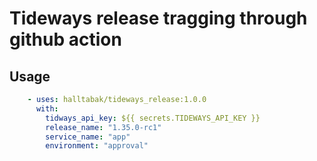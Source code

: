 # Tideways release tragging through github action

## Usage

```yaml
    - uses: halltabak/tideways_release:1.0.0
      with:
        tidways_api_key: ${{ secrets.TIDEWAYS_API_KEY }}
        release_name: "1.35.0-rc1"
        service_name: "app"
        environment: "approval"
```